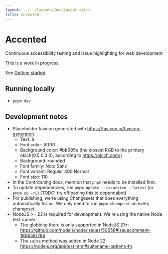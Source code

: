 ```yaml
---
layout: ../../layouts/DocsLayout.astro
title: Accented
---
```


# Accented

Continuous accessibility testing and issue highlighting for web development

This is a work in progress.

See [Getting started](./docs/getting-started/).

## Running locally

- `pnpm dev`

## Development notes

- Placeholder favicon generated with https://favicon.io/favicon-generator/.
  - Text: á
  - Font color: #ffffff
  - Background color: #bb005e (the closest RGB to the primary oklch(0.5 0.3 0), according to https://oklch.com/)
  - Background: rounded
  - Font family: Noto Sans
  - Font variant: Regular 400 Normal
  - Font size: 110
- In the Contributing docs, mention that `pnpm` needs to be installed first.
- To update dependencies, run `pnpm update --recursive --latest` (or `pnpm up -rL`) (TODO: try offloading this to dependabot)
- For publishing, we're using Changesets that does everything automatically for us. We only need to run `pnpm changeset` on every changeset.
- NodeJS >= 22 is required for development. We're using the native Node test runner.
  - The globbing there is only supported in NodeJS 21+: https://github.com/nodejs/node/issues/50658#issuecomment-1806581766
  - The `suite` method was added in Node 22: https://nodejs.org/api/test.html#suitename-options-fn
